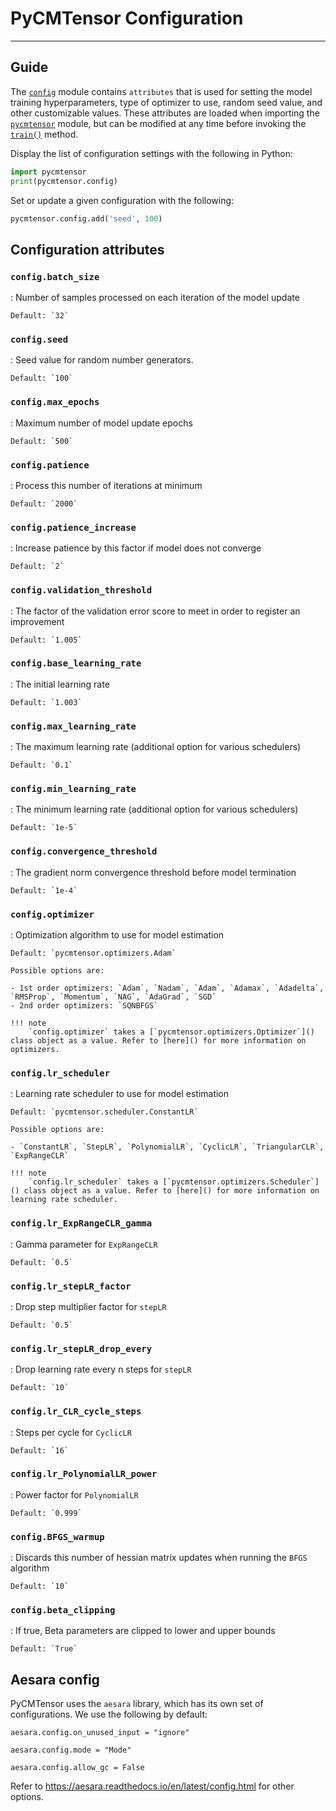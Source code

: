 # PyCMTensor Configuration

---

## Guide

The [`config`](../developer_guide/api/config.md#pycmtensor.config.Config) module contains `attributes` that is used for setting the model training hyperparameters, type of optimizer to use, random seed value, and other customizable values. These attributes are loaded when importing the [`pycmtensor`](../developer_guide/api/__init__.md#pycmtensor) module, but can be modified at any time before invoking the [`train()`]() method.

Display the list of configuration settings with the following in Python:
```python
import pycmtensor
print(pycmtensor.config)
```

Set or update a given configuration with the following:
```python
pycmtensor.config.add('seed', 100)
```

## Configuration attributes

### `config.batch_size`

:	Number of samples processed on each iteration of the model update

	Default: `32`

### `config.seed`

:	Seed value for random number generators. 

	Default: `100`

### `config.max_epochs`

:	Maximum number of model update epochs

	Default: `500`

### `config.patience`

:	Process this number of iterations at minimum

	Default: `2000`

### `config.patience_increase`

:	Increase patience by this factor if model does not converge

	Default: `2`

### `config.validation_threshold`

:	The factor of the validation error score to meet in order to register an improvement

	Default: `1.005`

### `config.base_learning_rate`

:	The initial learning rate

	Default: `1.003`

### `config.max_learning_rate`

:	The maximum learning rate (additional option for various schedulers)

	Default: `0.1`

### `config.min_learning_rate`

:	The minimum learning rate (additional option for various schedulers)

	Default: `1e-5`

### `config.convergence_threshold`

:	The gradient norm convergence threshold before model termination

	Default: `1e-4`

### `config.optimizer`

:	Optimization algorithm to use for model estimation

	Default: `pycmtensor.optimizers.Adam`

	Possible options are: 
	
	- 1st order optimizers: `Adam`, `Nadam`, `Adam`, `Adamax`, `Adadelta`, `RMSProp`, `Momentum`, `NAG`, `AdaGrad`, `SGD`
  	- 2nd order optimizers: `SQNBFGS`

	!!! note
		`config.optimizer` takes a [`pycmtensor.optimizers.Optimizer`]() class object as a value. Refer to [here]() for more information on optimizers.



### `config.lr_scheduler`

:	Learning rate scheduler to use for model estimation

	Default: `pycmtensor.scheduler.ConstantLR`

	Possible options are: 
	
	- `ConstantLR`, `StepLR`, `PolynomialLR`, `CyclicLR`, `TriangularCLR`, `ExpRangeCLR`

	!!! note
		`config.lr_scheduler` takes a [`pycmtensor.optimizers.Scheduler`]() class object as a value. Refer to [here]() for more information on learning rate scheduler.

### `config.lr_ExpRangeCLR_gamma`

:	Gamma parameter for `ExpRangeCLR`

	Default: `0.5`

### `config.lr_stepLR_factor`

:	Drop step multiplier factor for `stepLR`

	Default: `0.5`

### `config.lr_stepLR_drop_every`

:	Drop learning rate every n steps for `stepLR`

	Default: `10`

### `config.lr_CLR_cycle_steps`

:	Steps per cycle for `CyclicLR`

	Default: `16`

### `config.lr_PolynomialLR_power`

:	Power factor for `PolynomialLR`

	Default: `0.999`

### `config.BFGS_warmup`

:	Discards this number of hessian matrix updates when running the `BFGS` algorithm

	Default: `10`

### `config.beta_clipping`

:	If true, Beta parameters are clipped to lower and upper bounds

	Default: `True`

## Aesara config

PyCMTensor uses the `aesara` library, which has its own set of configurations. We use the following by default:

`aesara.config.on_unused_input = "ignore"`

`aesara.config.mode = "Mode"`

`aesara.config.allow_gc = False`

Refer to https://aesara.readthedocs.io/en/latest/config.html for other options. 

